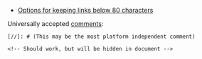 - [Options for keeping links below 80 characters](http://www.rubycoloredglasses.com/2017/11/markdown-links-80-character-line-length/)

Universally accepted [comments](https://stackoverflow.com/a/20885980/):
```
[//]: # (This may be the most platform independent comment)

<!-- Should work, but will be hidden in document -->

```
